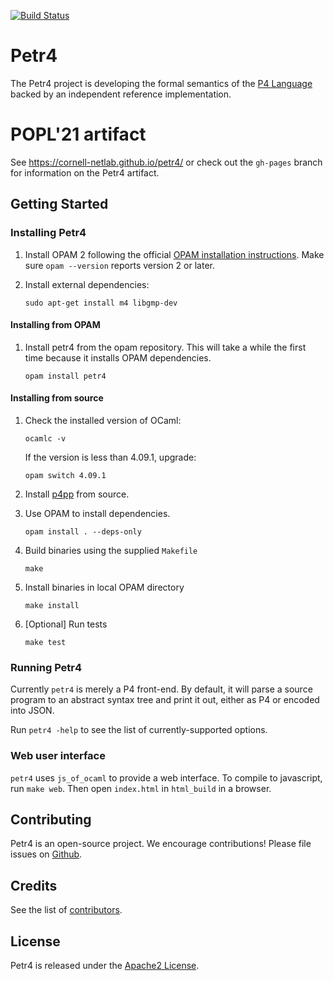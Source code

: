 [![Build Status](https://travis-ci.org/cornell-netlab/petr4.svg?branch=use-poulet4)](https://travis-ci.org/cornell-netlab/petr4)

# Petr4
The Petr4 project is developing the formal semantics of the [P4
Language](https://p4.org) backed by an independent reference implementation.

# POPL'21 artifact
See https://cornell-netlab.github.io/petr4/ or check out the `gh-pages` branch
for information on the Petr4 artifact.

## Getting Started

### Installing Petr4

1. Install OPAM 2 following the official [OPAM installation
   instructions](https://opam.ocaml.org/doc/Install.html). Make sure `opam
   --version` reports version 2 or later.

1. Install external dependencies:
   ```
   sudo apt-get install m4 libgmp-dev
   ```

#### Installing from OPAM
1. Install petr4 from the opam repository. This will take a while the first time
   because it installs OPAM dependencies.
   ```
   opam install petr4
   ```

#### Installing from source
1. Check the installed version of OCaml:
    ```
    ocamlc -v
    ```
    If the version is less than 4.09.1, upgrade:
    ```
    opam switch 4.09.1
    ```

1. Install [p4pp](https://github.com/cornell-netlab/p4pp) from source.

1. Use OPAM to install dependencies. 
   ```
   opam install . --deps-only
   ```

1. Build binaries using the supplied `Makefile`
   ```
   make
   ```

1. Install binaries in local OPAM directory
   ```
   make install
   ``` 

1. [Optional] Run tests
   ``` 
   make test
   ```

### Running Petr4

Currently `petr4` is merely a P4 front-end. By default, it will parse
a source program to an abstract syntax tree and print it out, either
as P4 or encoded into JSON.

Run `petr4 -help` to see the list of currently-supported options.

### Web user interface

`petr4` uses `js_of_ocaml` to provide a web interface. To compile to javascript,
run `make web`. Then open `index.html` in `html_build` in a browser.

## Contributing

Petr4 is an open-source project. We encourage contributions!
Please file issues on
[Github](https://github.com/cornell-netlab/petr4/issues).

## Credits

See the list of [contributors](CONTRIBUTORS).

## License

Petr4 is released under the [Apache2 License](LICENSE).
